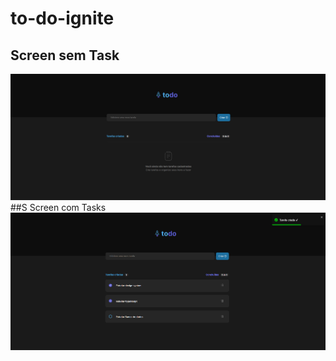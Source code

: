 # to-do-ignite
## Screen sem Task
 <img src="https://raw.githubusercontent.com/thiagodanka/to-do-ignite/main/src/assets/img/Screen%201.png" alt="">
##S Screen com Tasks
<img src="https://raw.githubusercontent.com/thiagodanka/to-do-ignite/main/src/assets/img/Screen%202.png" alt="">


